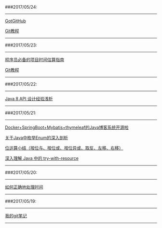###2017/05/24:
***
[GotGitHub](http://www.worldhello.net/gotgithub/index.html)

[Git教程](http://www.liaoxuefeng.com/wiki/0013739516305929606dd18361248578c67b8067c8c017b000)
***

###2017/05/23:
***
[程序员必备的项目时间估算指南](http://blog.jobbole.com/111132/)

[Git教程](http://www.liaoxuefeng.com/wiki/0013739516305929606dd18361248578c67b8067c8c017b000)
***

###2017/05/22:
***
[Java 8 API 设计经验浅析](http://www.codeceo.com/article/java-8-api-design.html#0-qzone-1-8792-d020d2d2a4e8d1a374a433f596ad1440)
***

###2017/05/21:
***
[Docker+SpringBoot+Mybatis+thymeleaf的Java博客系统开源啦](https://segmentfault.com/p/1210000009497014/read)

[关于Java中枚举Enum的深入剖析](http://www.codeceo.com/article/java-enum-deeply-learn.html#0-qzone-1-39614-d020d2d2a4e8d1a374a433f596ad1440)

[位运算小结（按位与、按位或、按位异或、取反、左移、右移）](http://blogread.cn/it/article/7327?f=wb)

[深入理解 Java 中的 try-with-resource](http://www.codeceo.com/article/understand-java-try-with-resource.html#0-qzone-1-82621-d020d2d2a4e8d1a374a433f596ad1440)
***

###2017/05/20:
***
[如何正确地处理时间](http://www.liaoxuefeng.com/article/0014132675721847f569c3514034f099477472c73b5dee2000?f=http://blogread.cn/)
***

###2017/05/19:
***
[我的git笔记](http://blogread.cn/it/article/7296?f=wb)
***
